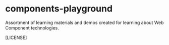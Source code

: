 # components-playground
Assortment of learning materials and demos created for learning about Web Component technologies.

[LICENSE]